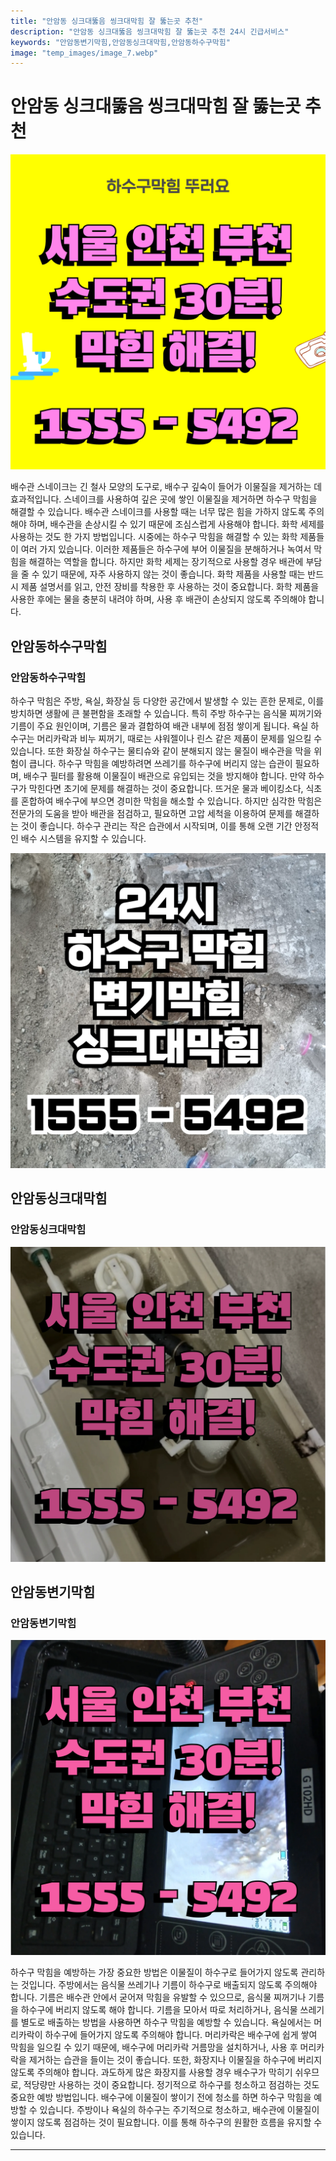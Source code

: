 ```yaml
---
title: "안암동 싱크대뚫음 씽크대막힘 잘 뚫는곳 추천"
description: "안암동 싱크대뚫음 씽크대막힘 잘 뚫는곳 추천 24시 긴급서비스"
keywords: "안암동변기막힘,안암동싱크대막힘,안암동하수구막힘"
image: "temp_images/image_7.webp"
---
```


# 안암동 싱크대뚫음 씽크대막힘 잘 뚫는곳 추천

![안암동하수구막힘](temp_images/image_1.webp) 

배수관 스네이크는 긴 철사 모양의 도구로, 배수구 깊숙이 들어가 이물질을 제거하는 데 효과적입니다. 스네이크를 사용하여 깊은 곳에 쌓인 이물질을 제거하면 하수구 막힘을 해결할 수 있습니다. 배수관 스네이크를 사용할 때는 너무 많은 힘을 가하지 않도록 주의해야 하며, 배수관을 손상시킬 수 있기 때문에 조심스럽게 사용해야 합니다. 화학 세제를 사용하는 것도 한 가지 방법입니다. 시중에는 하수구 막힘을 해결할 수 있는 화학 제품들이 여러 가지 있습니다. 이러한 제품들은 하수구에 부어 이물질을 분해하거나 녹여서 막힘을 해결하는 역할을 합니다. 하지만 화학 세제는 장기적으로 사용할 경우 배관에 부담을 줄 수 있기 때문에, 자주 사용하지 않는 것이 좋습니다. 화학 제품을 사용할 때는 반드시 제품 설명서를 읽고, 안전 장비를 착용한 후 사용하는 것이 중요합니다. 화학 제품을 사용한 후에는 물을 충분히 내려야 하며, 사용 후 배관이 손상되지 않도록 주의해야 합니다.


## 안암동하수구막힘

### 안암동하수구막힘

하수구 막힘은 주방, 욕실, 화장실 등 다양한 공간에서 발생할 수 있는 흔한 문제로, 이를 방치하면 생활에 큰 불편함을 초래할 수 있습니다. 특히 주방 하수구는 음식물 찌꺼기와 기름이 주요 원인이며, 기름은 물과 결합하여 배관 내부에 점점 쌓이게 됩니다. 욕실 하수구는 머리카락과 비누 찌꺼기, 때로는 샤워젤이나 린스 같은 제품이 문제를 일으킬 수 있습니다. 또한 화장실 하수구는 물티슈와 같이 분해되지 않는 물질이 배수관을 막을 위험이 큽니다. 하수구 막힘을 예방하려면 쓰레기를 하수구에 버리지 않는 습관이 필요하며, 배수구 필터를 활용해 이물질이 배관으로 유입되는 것을 방지해야 합니다. 만약 하수구가 막힌다면 초기에 문제를 해결하는 것이 중요합니다. 뜨거운 물과 베이킹소다, 식초를 혼합하여 배수구에 부으면 경미한 막힘을 해소할 수 있습니다. 하지만 심각한 막힘은 전문가의 도움을 받아 배관을 점검하고, 필요하면 고압 세척을 이용하여 문제를 해결하는 것이 좋습니다. 하수구 관리는 작은 습관에서 시작되며, 이를 통해 오랜 기간 안정적인 배수 시스템을 유지할 수 있습니다.

![안암동하수구막힘](temp_images/image_8.webp) 



## 안암동싱크대막힘

### 안암동싱크대막힘

![안암동싱크대막힘](temp_images/image_4.webp) 



## 안암동변기막힘

### 안암동변기막힘

![안암동변기막힘](temp_images/image_6.webp) 

  하수구 막힘을 예방하는 가장 중요한 방법은 이물질이 하수구로 들어가지 않도록 관리하는 것입니다. 주방에서는 음식물 쓰레기나 기름이 하수구로 배출되지 않도록 주의해야 합니다. 기름은 배수관 안에서 굳어져 막힘을 유발할 수 있으므로, 음식물 찌꺼기나 기름을 하수구에 버리지 않도록 해야 합니다. 기름을 모아서 따로 처리하거나, 음식물 쓰레기를 별도로 배출하는 방법을 사용하면 하수구 막힘을 예방할 수 있습니다. 욕실에서는 머리카락이 하수구에 들어가지 않도록 주의해야 합니다. 머리카락은 배수구에 쉽게 쌓여 막힘을 일으킬 수 있기 때문에, 배수구에 머리카락 거름망을 설치하거나, 사용 후 머리카락을 제거하는 습관을 들이는 것이 좋습니다. 또한, 화장지나 이물질을 하수구에 버리지 않도록 주의해야 합니다. 과도하게 많은 화장지를 사용할 경우 배수구가 막히기 쉬우므로, 적당량만 사용하는 것이 중요합니다. 정기적으로 하수구를 청소하고 점검하는 것도 중요한 예방 방법입니다. 배수구에 이물질이 쌓이기 전에 청소를 하면 하수구 막힘을 예방할 수 있습니다. 주방이나 욕실의 하수구는 주기적으로 청소하고, 배수관에 이물질이 쌓이지 않도록 점검하는 것이 필요합니다. 이를 통해 하수구의 원활한 흐름을 유지할 수 있습니다.

---

